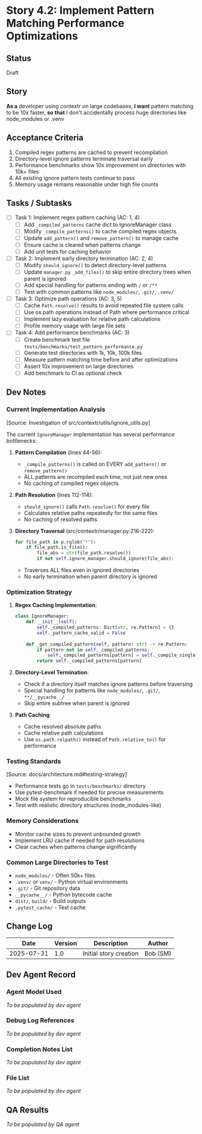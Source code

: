 # Story 4.2: Implement Pattern Matching Performance Optimizations

## Status
Draft

## Story
**As a** developer using contextr on large codebases,
**I want** pattern matching to be 10x faster,
**so that** I don't accidentally process huge directories like node_modules or .venv

## Acceptance Criteria
1. Compiled regex patterns are cached to prevent recompilation
2. Directory-level ignore patterns terminate traversal early
3. Performance benchmarks show 10x improvement on directories with 10k+ files
4. All existing ignore pattern tests continue to pass
5. Memory usage remains reasonable under high file counts

## Tasks / Subtasks
- [ ] Task 1: Implement regex pattern caching (AC: 1, 4)
  - [ ] Add `_compiled_patterns` cache dict to IgnoreManager class
  - [ ] Modify `_compile_patterns()` to cache compiled regex objects
  - [ ] Update `add_pattern()` and `remove_pattern()` to manage cache
  - [ ] Ensure cache is cleared when patterns change
  - [ ] Add unit tests for caching behavior
- [ ] Task 2: Implement early directory termination (AC: 2, 4)
  - [ ] Modify `should_ignore()` to detect directory-level patterns
  - [ ] Update `manager.py` `_add_files()` to skip entire directory trees when parent is ignored
  - [ ] Add special handling for patterns ending with `/` or `/**`
  - [ ] Test with common patterns like `node_modules/`, `.git/`, `.venv/`
- [ ] Task 3: Optimize path operations (AC: 3, 5)
  - [ ] Cache `Path.resolve()` results to avoid repeated file system calls
  - [ ] Use os.path operations instead of Path where performance critical
  - [ ] Implement lazy evaluation for relative path calculations
  - [ ] Profile memory usage with large file sets
- [ ] Task 4: Add performance benchmarks (AC: 3)
  - [ ] Create benchmark test file `tests/benchmarks/test_pattern_performance.py`
  - [ ] Generate test directories with 1k, 10k, 100k files
  - [ ] Measure pattern matching time before and after optimizations
  - [ ] Assert 10x improvement on large directories
  - [ ] Add benchmark to CI as optional check

## Dev Notes

### Current Implementation Analysis
[Source: Investigation of src/contextr/utils/ignore_utils.py]

The current `IgnoreManager` implementation has several performance bottlenecks:

1. **Pattern Compilation** (lines 44-56):
   - `_compile_patterns()` is called on EVERY `add_pattern()` or `remove_pattern()`
   - ALL patterns are recompiled each time, not just new ones
   - No caching of compiled regex objects

2. **Path Resolution** (lines 112-114):
   - `should_ignore()` calls `Path.resolve()` for every file
   - Calculates relative paths repeatedly for the same files
   - No caching of resolved paths

3. **Directory Traversal** (src/contextr/manager.py:216-222):
   ```python
   for file_path in p.rglob("*"):
       if file_path.is_file():
           file_abs = str(file_path.resolve())
           if not self.ignore_manager.should_ignore(file_abs):
   ```
   - Traverses ALL files even in ignored directories
   - No early termination when parent directory is ignored

### Optimization Strategy

1. **Regex Caching Implementation**:
   ```python
   class IgnoreManager:
       def __init__(self):
           self._compiled_patterns: Dict[str, re.Pattern] = {}
           self._pattern_cache_valid = False
       
       def _get_compiled_pattern(self, pattern: str) -> re.Pattern:
           if pattern not in self._compiled_patterns:
               self._compiled_patterns[pattern] = self._compile_single_pattern(pattern)
           return self._compiled_patterns[pattern]
   ```

2. **Directory-Level Termination**:
   - Check if a directory itself matches ignore patterns before traversing
   - Special handling for patterns like `node_modules/`, `.git/`, `**/__pycache__/`
   - Skip entire subtree when parent is ignored

3. **Path Caching**:
   - Cache resolved absolute paths
   - Cache relative path calculations
   - Use `os.path.relpath()` instead of `Path.relative_to()` for performance

### Testing Standards
[Source: docs/architecture.md#testing-strategy]
- Performance tests go in `tests/benchmarks/` directory
- Use pytest-benchmark if needed for precise measurements
- Mock file system for reproducible benchmarks
- Test with realistic directory structures (node_modules-like)

### Memory Considerations
- Monitor cache sizes to prevent unbounded growth
- Implement LRU cache if needed for path resolutions
- Clear caches when patterns change significantly

### Common Large Directories to Test
- `node_modules/` - Often 50k+ files
- `.venv/` or `venv/` - Python virtual environments  
- `.git/` - Git repository data
- `__pycache__/` - Python bytecode cache
- `dist/`, `build/` - Build outputs
- `.pytest_cache/` - Test cache

## Change Log
| Date | Version | Description | Author |
|------|---------|-------------|--------|
| 2025-07-31 | 1.0 | Initial story creation | Bob (SM) |

## Dev Agent Record
### Agent Model Used
_To be populated by dev agent_

### Debug Log References
_To be populated by dev agent_

### Completion Notes List
_To be populated by dev agent_

### File List
_To be populated by dev agent_

## QA Results
_To be populated by QA agent_